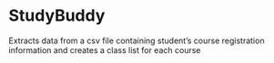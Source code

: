 # StudyBuddy

Extracts data from a csv file containing student’s course registration information and creates a class list for each course 
